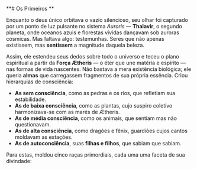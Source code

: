 **# Os Primeiros **  

Enquanto o deus único orbitava o vazio silencioso, seu olhar foi capturado por um ponto de luz pulsante no sistema *Auroris* — **Thalavir**, o segundo planeta, onde oceanos azuis e florestas vívidas dançavam sob auroras cósmicas. Mas faltava algo: testemunhas. Seres que não apenas existissem, mas **sentissem** a magnitude daquela beleza.  

Assim, ele estendeu seus dedos sobre todo o universo e teceu o plano espiritual a partir da **Força Ætheris** — o éter que une matéria e espírito — nas formas de vida nascentes. Não bastava a mera existência biológica; ele queria **almas** que carregassem fragmentos de sua própria essência. Criou hierarquias de consciência:  

- **As sem consciência**, como as pedras e os rios, que refletiam sua estabilidade.  
- **As de baixa consciência**, como as plantas, cujo suspiro coletivo harmonizava-se com as marés de Ætheris.  
- **As de média consciência**, como os animais, que sentiam mas não questionavam.  
- **As de alta consciência**, como dragões e fênix, guardiões cujos cantos moldavam as estações.  
- **As de autoconciência**, suas **filhas e filhos**, que sabiam que sabiam.  

Para estas, moldou cinco raças primordiais, cada uma uma faceta de sua divindade:


